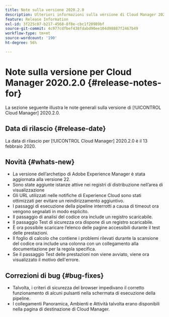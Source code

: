 ```yaml
---
title: Note sulla versione 2020.2.0
description: Ulteriori informazioni sulla versione di Cloud Manager 2020.2.0
feature: Release Information
exl-id: 3f225c07-b217-4568-8f8e-cbc1f20989bf
source-git-commit: 4c977cdfbef438fdabd90ee104d98887f2467b49
workflow-type: tm+mt
source-wordcount: '190'
ht-degree: 56%

---
```


# Note sulla versione per Cloud Manager 2020.2.0 {#release-notes-for}

La sezione seguente illustra le note generali sulla versione di [!UICONTROL Cloud Manager] 2020.2.0.

## Data di rilascio {#release-date}

La data di rilascio per [!UICONTROL Cloud Manager] 2020.2.0 è il 13 febbraio 2020.

## Novità {#whats-new}

* La versione dell’archetipo di Adobe Experience Manager è stata aggiornata alla versione 22.
* Sono state aggiunte istanze attive nei registri di distribuzione nell’area di visualizzazione
* Gli URL utilizzati nelle notifiche di Experience Cloud sono stati ottimizzati per evitare un reindirizzamento aggiuntivo.
* I passaggi di esecuzione della pipeline interrotti a causa di timeout ora vengono segnalati in modo esplicito.
* Il passaggio di analisi del codice ora include un registro scaricabile.
* Il passaggio Test di sicurezza ora dispone di un registro scaricabile.
* È ora possibile scaricare l’elenco delle pagine accessibili durante il test delle prestazioni.
* Il foglio di calcolo che contiene i problemi rilevati durante la scansione del codice ora include una colonna con un collegamento alla documentazione per la regola specifica.
* Se il passaggio Test delle prestazioni non viene avviato, viene ora visualizzato il motivo dell&#39;errore.

## Correzioni di bug {#bug-fixes}

* Talvolta, i criteri di sicurezza del browser impedivano il corretto funzionamento di alcuni pulsanti nella schermata di esecuzione della pipeline.
* I collegamenti Panoramica, Ambienti e Attività talvolta erano disponibili nella pagina di destinazione di Cloud Manager.
